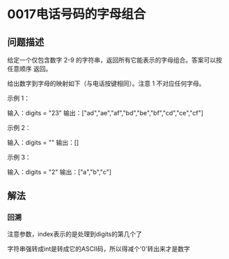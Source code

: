# 0017电话号码的字母组合

## 问题描述
给定一个仅包含数字 2-9 的字符串，返回所有它能表示的字母组合。答案可以按 任意顺序 返回。

给出数字到字母的映射如下（与电话按键相同）。注意 1 不对应任何字母。

示例 1：

输入：digits = "23"
输出：["ad","ae","af","bd","be","bf","cd","ce","cf"]

示例 2：

输入：digits = ""
输出：[]

示例 3：

输入：digits = "2"
输出：["a","b","c"]

## 解法

### 回溯

注意参数，index表示的是处理到digits的第几个了

字符串强转成int是转成它的ASCII码，所以得减个'0'转出来才是数字